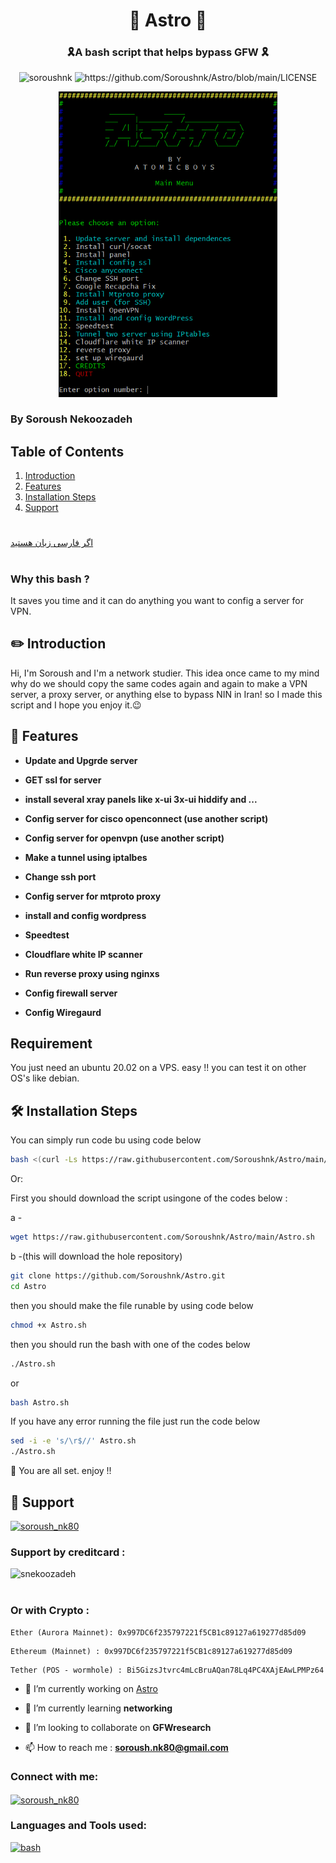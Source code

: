 <h1 align="center"> 🚀 Astro 🚀 </h1>
<h3 align="center"> 🎗️A bash script that helps bypass GFW 🎗️</h3>

<p align="center"> <img src="https://komarev.com/ghpvc/?username=soroushnk&label=Profile%20views&color=0e75b6&style=flat" alt="soroushnk" />
<img src="https://img.shields.io/github/license/soroushnk/Astro?style=flat-square" alt="https://github.com/Soroushnk/Astro/blob/main/LICENSE" /> </p>
<p align="center">
  <img src="./assets/smenu.png" width="350" />
</p>

 ### By Soroush Nekoozadeh

## Table of Contents


1. [Introduction](#introduction)
2. [Features](#features)
3. [Installation Steps](#installation-steps)
4. [Support](#-support)


#
[اگر فارسی زبان هستید](https://github.com/Soroushnk/Astro/blob/main/readme-fa.md)

#
 

### Why this bash ?
It saves you time and it can do anything you want to config a server for VPN.


## ✏️ Introduction
Hi, I'm Soroush and I'm a network studier. This idea once came to my mind why do we should copy the same codes again and again to make a VPN server, a proxy server, or anything else to bypass NIN in Iran! so I made this script and I hope you enjoy it.😉



## 🧐 Features
- **Update and Upgrde server**

- **GET ssl for server**

- **install several xray panels like x-ui 3x-ui hiddify and ...**

- **Config server for cisco openconnect (use another script)**

- **Config server for openvpn (use another script)**

- **Make a tunnel using iptalbes**

- **Change ssh port**

- **Config server for mtproto proxy**

- **install and config wordpress**

- **Speedtest**

- **Cloudflare white IP scanner**

- **Run reverse proxy using nginxs**

- **Config firewall server**

- **Config Wiregaurd**
## Requirement
You just need an ubuntu 20.02 on a VPS. easy !!
you can test it on other OS's like debian. 


## 🛠️ Installation Steps
You can simply run code bu using code below 
```bash
bash <(curl -Ls https://raw.githubusercontent.com/Soroushnk/Astro/main/Astro.sh)
```
Or:


First you should download the script usingone of the codes  below :

a -
```bash
wget https://raw.githubusercontent.com/Soroushnk/Astro/main/Astro.sh

```
b -(this will download the hole repository) 
```bash
git clone https://github.com/Soroushnk/Astro.git
cd Astro
```
then you should make the file runable by using code below

```bash
chmod +x Astro.sh
```
then you should run the bash with one of the codes below

```bash 
./Astro.sh
```
or

```bash 
bash Astro.sh
```
If you have any error running the file just run the code below 
```bash 
sed -i -e 's/\r$//' Astro.sh
./Astro.sh
```
🌟 You are all set. enjoy !!

## 🙏 Support
<p align="left"> <a href="https://twitter.com/soroush_nk80" target="blank"><img src="https://img.shields.io/twitter/follow/soroush_nk80?logo=twitter&style=for-the-badge" alt="soroush_nk80" /></a> </p>
 
<h3 align="left">Support by creditcard :</h3>
<p><a href="https://www.buymeacoffee.com/snekoozadeh"> <img align="left" src="https://cdn.buymeacoffee.com/buttons/v2/default-yellow.png" height="50" width="210" alt="snekoozadeh" /></a></p><br><br>

<h3 align="left">Or with Crypto :</h3>

```shell
Ether (Aurora Mainnet): 0x997DC6f235797221f5CB1c89127a619277d85d09 
```
```shell
Ethereum (Mainnet) : 0x997DC6f235797221f5CB1c89127a619277d85d09
```
```shell
Tether (POS - wormhole) : Bi5GizsJtvrc4mLcBruAQan78Lq4PC4XAjEAwLPMPz64
```


- 🔭 I’m currently working on [Astro](https://github.com/Soroushnk/Astro)

- 🌱 I’m currently learning **networking**

- 👯 I’m looking to collaborate on **GFWresearch**

- 📫 How to reach me : **soroush.nk80@gmail.com**

<h3 align="left">Connect with me:</h3>
<p align="left">
<a href="https://twitter.com/soroush_nk80" target="blank"><img align="center" src="https://raw.githubusercontent.com/rahuldkjain/github-profile-readme-generator/master/src/images/icons/Social/twitter.svg" alt="soroush_nk80" height="30" width="40" /></a>
</p>

<h3 align="left">Languages and Tools used:</h3>
<p align="left"> <a href="https://www.gnu.org/software/bash/" target="_blank" rel="noreferrer"> <img src="https://www.vectorlogo.zone/logos/gnu_bash/gnu_bash-icon.svg" alt="bash" width="40" height="40"/> </a> </p>




